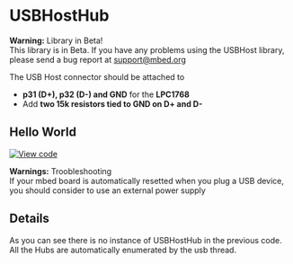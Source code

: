 # USBHostHub

<span class="warnings">**Warning:** Library in Beta! </br>This library is in Beta. If you have any problems using the USBHost library, please send a bug report at [support@mbed.org](support@mbed.org) </span>

The USB Host connector should be attached to 

* **p31 (D+), p32 (D-) and GND** for the **LPC1768**
* Add **two 15k resistors tied to GND on D+ and D-**

## Hello World

[![View code](https://www.mbed.com/embed/?url=https://developer.mbed.org/users/samux/code/USBHostHub_HelloWorld/)](https://developer.mbed.org/users/samux/code/USBHostHub_HelloWorld/file/tip/main.cpp) 

<span class="warnings">**Warnings:** Troobleshooting </br>If your mbed board is automatically resetted when you plug a USB device, you should consider to use an external power supply </span>

## Details

As you can see there is no instance of USBHostHub in the previous code. All the Hubs are automatically enumerated by the usb thread.
